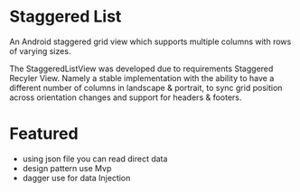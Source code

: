 # Staggered List

An Android staggered grid view which supports multiple columns with rows of varying sizes.

The StaggeredListView was developed due to requirements Staggered Recyler View. Namely a stable implementation with the ability to have a different number of columns in landscape & portrait, to sync grid position across orientation changes and support for headers & footers.


# Featured
  - using json file you can read direct data
  - design pattern use Mvp
  - dagger use for data Injection

